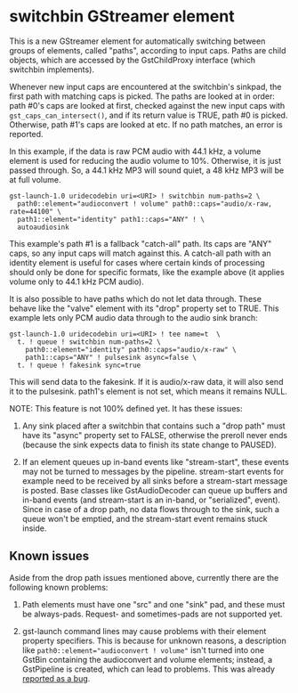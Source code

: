 switchbin GStreamer element
===========================

This is a new GStreamer element for automatically switching between groups of elements,
called "paths", according to input caps. Paths are child objects, which are accessed by
the GstChildProxy interface (which switchbin implements).


Whenever new input caps are encountered at the switchbin's sinkpad, the first path with
matching caps is picked. The paths are looked at in order: path #0's caps are looked at
first, checked against the new input caps with `gst_caps_can_intersect()`, and if its
return value is TRUE, path #0 is picked. Otherwise, path #1's caps are looked at etc.
If no path matches, an error is reported.


In this example, if the data is raw PCM audio with 44.1 kHz, a volume element is used
for reducing the audio volume to 10%. Otherwise, it is just passed through. So, a
44.1 kHz MP3 will sound quiet, a 48 kHz MP3 will be at full volume.

    gst-launch-1.0 uridecodebin uri=<URI> ! switchbin num-paths=2 \
      path0::element="audioconvert ! volume" path0::caps="audio/x-raw, rate=44100" \
      path1::element="identity" path1::caps="ANY" ! \
      autoaudiosink

This example's path #1 is a fallback "catch-all" path. Its caps are "ANY" caps,
so any input caps will match against this. A catch-all path with an identity element
is useful for cases where certain kinds of processing should only be done for specific
formats, like the example above (it applies volume only to 44.1 kHz PCM audio).


It is also possible to have paths which do not let data through. These behave like
the "valve" element with its "drop" property set to TRUE. This example lets only
PCM audio data through to the audio sink branch:

    gst-launch-1.0 uridecodebin uri=<URI> ! tee name=t  \
      t. ! queue ! switchbin num-paths=2 \
        path0::element="identity" path0::caps="audio/x-raw" \
        path1::caps="ANY" ! pulsesink async=false \
      t. ! queue ! fakesink sync=true

This will send data to the fakesink. If it is audio/x-raw data, it will also send it
to the pulsesink. path1's element is not set, which means it remains NULL.

NOTE: This feature is not 100% defined yet. It has these issues:

1. Any sink placed after a switchbin that contains such a "drop path" must have
   its "async" property set to FALSE, otherwise the preroll never ends (because
   the sink expects data to finish its state change to PAUSED).

2. If an element queues up in-band events like "stream-start", these events may not
   be turned to messages by the pipeline. stream-start events for example need
   to be received by all sinks before a stream-start message is posted. Base classes
   like GstAudioDecoder can queue up buffers and in-band events (and stream-start
   is an in-band, or "serialized", event). Since in case of a drop path, no data
   flows through to the sink, such a queue won't be emptied, and the stream-start
   event remains stuck inside.


Known issues
------------

Aside from the drop path issues mentioned above, currently there are the following
known problems:

1. Path elements must have one "src" and one "sink" pad, and these must be always-pads.
   Request- and sometimes-pads are not supported yet.

2. gst-launch command lines may cause problems with their element property specifiers.
   This is because for unknown reasons, a description like `path0::element="audioconvert ! volume"`
   isn't turned into one GstBin containing the audioconvert and volume elements; instead,
   a GstPipeline is created, which can lead to problems. This was already
   [reported as a bug](https://bugzilla.gnome.org/show_bug.cgi?id=763457).
